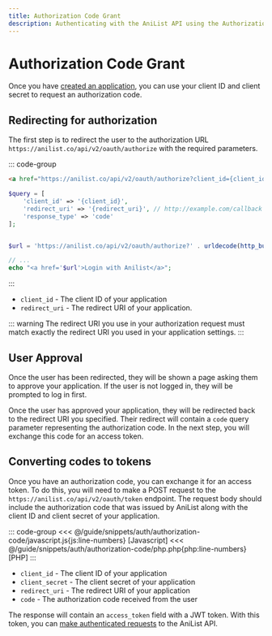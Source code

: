 ```yaml
---
title: Authorization Code Grant
description: Authenticating with the AniList API using the Authorization Code Grant.
---
```


# Authorization Code Grant

Once you have [created an application](./#creating-an-application), you can use your client ID and client secret to request an authorization code.

## Redirecting for authorization

The first step is to redirect the user to the authorization URL `https://anilist.co/api/v2/oauth/authorize` with the required parameters.

::: code-group
```html
<a href="https://anilist.co/api/v2/oauth/authorize?client_id={client_id}&redirect_uri={redirect_uri}&response_type=code">Login with AniList</a> 
```
```php
$query = [
    'client_id' => '{client_id}',
    'redirect_uri' => '{redirect_uri}', // http://example.com/callback
    'response_type' => 'code'    
];


$url = 'https://anilist.co/api/v2/oauth/authorize?' . urldecode(http_build_query($query));

// ...
echo "<a href='$url'>Login with Anilist</a>";
```
:::

* `client_id` - The client ID of your application
* `redirect_uri` - The redirect URI of your application.

::: warning
The redirect URI you use in your authorization request must match exactly the redirect URI you used in your application settings.
:::

## User Approval

Once the user has been redirected, they will be shown a page asking them to approve your application. If the user is not logged in, they will be prompted to log in first.

Once the user has approved your application, they will be redirected back to the redirect URI you specified. Their redirect will contain a `code` query parameter representing the authorization code.
In the next step, you will exchange this code for an access token.

## Converting codes to tokens

Once you have an authorization code, you can exchange it for an access token. To do this, you will need to make a POST request to the `https://anilist.co/api/v2/oauth/token` endpoint.
The request body should include the authorization code that was issued by AniList along with the client ID and client secret of your application.

::: code-group
<<< @/guide/snippets/auth/authorization-code/javascript.js{js:line-numbers} [Javascript]
<<< @/guide/snippets/auth/authorization-code/php.php{php:line-numbers} [PHP]
:::

* `client_id` - The client ID of your application
* `client_secret` - The client secret of your application
* `redirect_uri` - The redirect URI of your application
* `code` - The authorization code received from the user

The response will contain an `access_token` field with a JWT token. With this token, you can [make authenticated requests](authenticated-requests) to the AniList API.